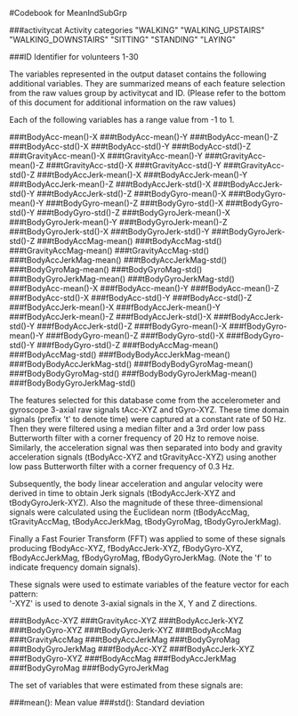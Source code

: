 #Codebook for MeanIndSubGrp

###activitycat
	Activity categories
		"WALKING"
		"WALKING_UPSTAIRS"
		"WALKING_DOWNSTAIRS"
		"SITTING"
		"STANDING"
		"LAYING"

###ID
	Identifier for volunteers
		1-30

The variables represented in the output dataset contains the following additional variables.
They are summarized means of each feature selection from the raw values group by activitycat and ID.
(Please refer to the bottom of this document for additional information on the raw values)

Each of the following variables has a range value from -1 to 1.

###tBodyAcc-mean()-X
###tBodyAcc-mean()-Y
###tBodyAcc-mean()-Z
###tBodyAcc-std()-X
###tBodyAcc-std()-Y
###tBodyAcc-std()-Z
###tGravityAcc-mean()-X
###tGravityAcc-mean()-Y
###tGravityAcc-mean()-Z
###tGravityAcc-std()-X
###tGravityAcc-std()-Y
###tGravityAcc-std()-Z
###tBodyAccJerk-mean()-X
###tBodyAccJerk-mean()-Y
###tBodyAccJerk-mean()-Z
###tBodyAccJerk-std()-X
###tBodyAccJerk-std()-Y
###tBodyAccJerk-std()-Z
###tBodyGyro-mean()-X
###tBodyGyro-mean()-Y
###tBodyGyro-mean()-Z
###tBodyGyro-std()-X
###tBodyGyro-std()-Y
###tBodyGyro-std()-Z
###tBodyGyroJerk-mean()-X
###tBodyGyroJerk-mean()-Y
###tBodyGyroJerk-mean()-Z
###tBodyGyroJerk-std()-X
###tBodyGyroJerk-std()-Y
###tBodyGyroJerk-std()-Z
###tBodyAccMag-mean()
###tBodyAccMag-std()
###tGravityAccMag-mean()
###tGravityAccMag-std()
###tBodyAccJerkMag-mean()
###tBodyAccJerkMag-std()
###tBodyGyroMag-mean()
###tBodyGyroMag-std()
###tBodyGyroJerkMag-mean()
###tBodyGyroJerkMag-std()
###fBodyAcc-mean()-X
###fBodyAcc-mean()-Y
###fBodyAcc-mean()-Z
###fBodyAcc-std()-X
###fBodyAcc-std()-Y
###fBodyAcc-std()-Z
###fBodyAccJerk-mean()-X
###fBodyAccJerk-mean()-Y
###fBodyAccJerk-mean()-Z
###fBodyAccJerk-std()-X
###fBodyAccJerk-std()-Y
###fBodyAccJerk-std()-Z
###fBodyGyro-mean()-X
###fBodyGyro-mean()-Y
###fBodyGyro-mean()-Z
###fBodyGyro-std()-X
###fBodyGyro-std()-Y
###fBodyGyro-std()-Z
###fBodyAccMag-mean()
###fBodyAccMag-std()
###fBodyBodyAccJerkMag-mean()
###fBodyBodyAccJerkMag-std()
###fBodyBodyGyroMag-mean()
###fBodyBodyGyroMag-std()
###fBodyBodyGyroJerkMag-mean()
###fBodyBodyGyroJerkMag-std()


The features selected for this database come from the accelerometer and gyroscope 3-axial raw signals tAcc-XYZ and tGyro-XYZ. These time domain signals (prefix 't' to denote time) were captured at a constant rate of 50 Hz. Then they were filtered using a median filter and a 3rd order low pass Butterworth filter with a corner frequency of 20 Hz to remove noise. Similarly, the acceleration signal was then separated into body and gravity acceleration signals (tBodyAcc-XYZ and tGravityAcc-XYZ) using another low pass Butterworth filter with a corner frequency of 0.3 Hz. 

Subsequently, the body linear acceleration and angular velocity were derived in time to obtain Jerk signals (tBodyAccJerk-XYZ and tBodyGyroJerk-XYZ). Also the magnitude of these three-dimensional signals were calculated using the Euclidean norm (tBodyAccMag, tGravityAccMag, tBodyAccJerkMag, tBodyGyroMag, tBodyGyroJerkMag). 

Finally a Fast Fourier Transform (FFT) was applied to some of these signals producing fBodyAcc-XYZ, fBodyAccJerk-XYZ, fBodyGyro-XYZ, fBodyAccJerkMag, fBodyGyroMag, fBodyGyroJerkMag. (Note the 'f' to indicate frequency domain signals). 

These signals were used to estimate variables of the feature vector for each pattern:  
'-XYZ' is used to denote 3-axial signals in the X, Y and Z directions.

###tBodyAcc-XYZ
###tGravityAcc-XYZ
###tBodyAccJerk-XYZ
###tBodyGyro-XYZ
###tBodyGyroJerk-XYZ
###tBodyAccMag
###tGravityAccMag
###tBodyAccJerkMag
###tBodyGyroMag
###tBodyGyroJerkMag
###fBodyAcc-XYZ
###fBodyAccJerk-XYZ
###fBodyGyro-XYZ
###fBodyAccMag
###fBodyAccJerkMag
###fBodyGyroMag
###fBodyGyroJerkMag

The set of variables that were estimated from these signals are: 

###mean(): Mean value
###std(): Standard deviation
